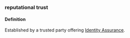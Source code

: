### reputational trust

<h4>Definition</h4><p>Established by a trusted party offering <a href="identity-assurance">Identity Assurance</a>.</p>